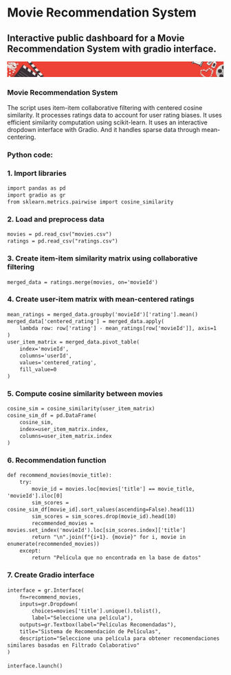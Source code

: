 # Movie Recommendation System
## Interactive public dashboard for a Movie Recommendation System with gradio interface.

![Banner](docs/assets/images/movie_banner.png)

### Movie Recommendation System

The script uses item-item collaborative filtering with centered cosine similarity. 
It processes ratings data to account for user rating biases. It uses efficient
similarity computation using scikit-learn. It uses an interactive dropdown interface
with Gradio. And it handles sparse data through mean-centering.

### Python code:

### 1. Import libraries
```
import pandas as pd
import gradio as gr
from sklearn.metrics.pairwise import cosine_similarity
```
### 2. Load and preprocess data
```
movies = pd.read_csv("movies.csv")
ratings = pd.read_csv("ratings.csv")
```
### 3. Create item-item similarity matrix using collaborative filtering
```
merged_data = ratings.merge(movies, on='movieId')
```
### 4. Create user-item matrix with mean-centered ratings
```
mean_ratings = merged_data.groupby('movieId')['rating'].mean()
merged_data['centered_rating'] = merged_data.apply(
    lambda row: row['rating'] - mean_ratings[row['movieId']], axis=1
)
user_item_matrix = merged_data.pivot_table(
    index='movieId', 
    columns='userId', 
    values='centered_rating', 
    fill_value=0
)
```
### 5. Compute cosine similarity between movies
```
cosine_sim = cosine_similarity(user_item_matrix)
cosine_sim_df = pd.DataFrame(
    cosine_sim,
    index=user_item_matrix.index,
    columns=user_item_matrix.index
)
```
### 6. Recommendation function
```
def recommend_movies(movie_title):
    try:
        movie_id = movies.loc[movies['title'] == movie_title, 'movieId'].iloc[0]
        sim_scores = cosine_sim_df[movie_id].sort_values(ascending=False).head(11)
        sim_scores = sim_scores.drop(movie_id).head(10)
        recommended_movies = movies.set_index('movieId').loc[sim_scores.index]['title']
        return "\n".join(f"{i+1}. {movie}" for i, movie in enumerate(recommended_movies))
    except:
        return "Película que no encontrada en la base de datos"
```
### 7. Create Gradio interface
```
interface = gr.Interface(
    fn=recommend_movies,
    inputs=gr.Dropdown(
        choices=movies['title'].unique().tolist(),
        label="Seleccione una película"),
    outputs=gr.Textbox(label="Películas Recomendadas"),
    title="Sistema de Recomendación de Películas",
    description="Seleccione una película para obtener recomendaciones similares basadas en Filtrado Colaborativo"
)

interface.launch()
```
